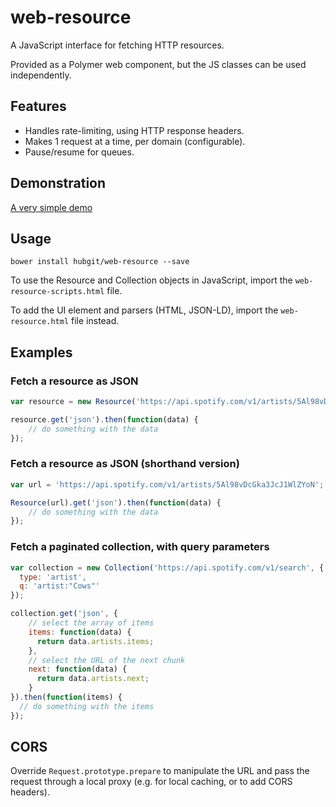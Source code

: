 # web-resource

A JavaScript interface for fetching HTTP resources.

Provided as a Polymer web component, but the JS classes can be used independently.

## Features

* Handles rate-limiting, using HTTP response headers.
* Makes 1 request at a time, per domain (configurable).
* Pause/resume for queues.

## Demonstration

[A very simple demo](http://git.macropus.org/web-resource/demo.html)

## Usage

`bower install hubgit/web-resource --save`

To use the Resource and Collection objects in JavaScript, import the `web-resource-scripts.html` file.

To add the UI element and parsers (HTML, JSON-LD), import the `web-resource.html` file instead.

## Examples

### Fetch a resource as JSON

```javascript
var resource = new Resource('https://api.spotify.com/v1/artists/5Al98vDcGka3JcJ1WlZYoN');

resource.get('json').then(function(data) {
    // do something with the data
});
```

### Fetch a resource as JSON (shorthand version)
```javascript
var url = 'https://api.spotify.com/v1/artists/5Al98vDcGka3JcJ1WlZYoN';

Resource(url).get('json').then(function(data) {
    // do something with the data
});
```

### Fetch a paginated collection, with query parameters
```javascript
var collection = new Collection('https://api.spotify.com/v1/search', {
  type: 'artist',
  q: 'artist:"Cows"'
});

collection.get('json', {
    // select the array of items
    items: function(data) {
      return data.artists.items;
    },
    // select the URL of the next chunk
    next: function(data) {
      return data.artists.next;
    }
}).then(function(items) {
  // do something with the items
});
```

## CORS

Override `Request.prototype.prepare` to manipulate the URL and pass the request through a local proxy (e.g. for local caching, or to add CORS headers).
